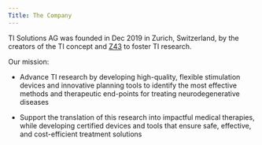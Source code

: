 ```yaml
---
Title: The Company
---
```

TI Solutions AG was founded in Dec 2019 in Zurich, Switzerland, by the creators of the TI concept and [Z43](https://www.z43.swiss/) to foster TI research.
    
Our mission:

* Advance TI research by developing high-quality, flexible stimulation devices and innovative planning tools to identify the most effective methods and therapeutic end-points for treating neurodegenerative diseases

* Support the translation of this research into impactful medical therapies, while developing certified devices and tools that ensure safe, effective, and cost-efficient treatment solutions
